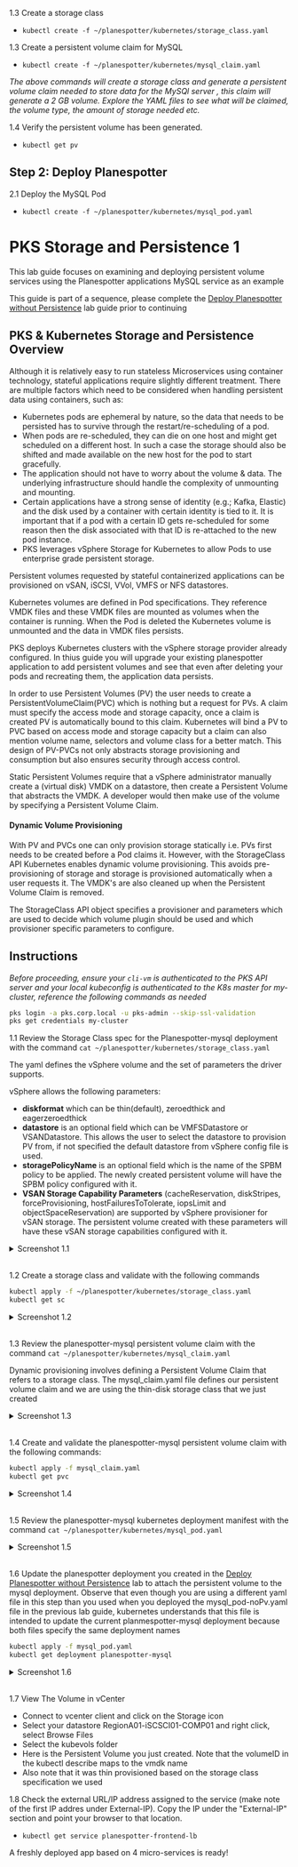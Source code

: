 1.3 Create a storage class

- `kubectl create -f ~/planespotter/kubernetes/storage_class.yaml`

1.3 Create a persistent volume claim for MySQL 

- `kubectl create -f ~/planespotter/kubernetes/mysql_claim.yaml`

_The above commands will create a storage class and generate a persistent volume claim needed to store data for the MySQl server , this claim will generate a 2 GB volume. Explore the YAML files to see what will be claimed, the volume type, the amount of storage needed etc._

1.4 Verify the persistent volume has been generated.
 
- `kubectl get pv`

## Step 2: Deploy Planespotter

2.1  Deploy the MySQL Pod

- `kubectl create -f ~/planespotter/kubernetes/mysql_pod.yaml`


# PKS Storage and Persistence 1

This lab guide focuses on examining and deploying persistent volume services using the Planespotter applications MySQL service as an example

This guide is part of a sequence, please complete the [Deploy Planespotter without Persistence]() lab guide prior to continuing

## PKS & Kubernetes Storage and Persistence Overview

Although it is relatively easy to run stateless Microservices using container technology, stateful applications require slightly different treatment. There are multiple factors which need to be considered when handling persistent data using containers, such as:

- Kubernetes pods are ephemeral by nature, so the data that needs to be persisted
    has to survive through the restart/re-scheduling of a pod.
- When pods are re-scheduled, they can die on one host and might get scheduled
    on a different host. In such a case the storage should also be shifted and made
    available on the new host for the pod to start gracefully.
- The application should not have to worry about the volume & data. The
    underlying infrastructure should handle the complexity of unmounting and
    mounting.
- Certain applications have a strong sense of identity (e.g.; Kafka, Elastic) and the
    disk used by a container with certain identity is tied to it. It is important that if a
    pod with a certain ID gets re-scheduled for some reason then the disk associated
    with that ID is re-attached to the new pod instance.
- PKS leverages vSphere Storage for Kubernetes to allow Pods to use enterprise
    grade persistent storage.

Persistent volumes requested by stateful containerized applications can be provisioned
on vSAN, iSCSI, VVol, VMFS or NFS datastores.

Kubernetes volumes are defined in Pod specifications. They reference VMDK files and
these VMDK files are mounted as volumes when the container is running. When the Pod
is deleted the Kubernetes volume is unmounted and the data in VMDK files persists.

PKS deploys Kubernetes clusters with the vSphere storage provider already configured.  In thius guide you will upgrade your existing planespotter application to add persistent volumes and see that even after deleting your pods and recreating them, the application data persists. 

In order to use Persistent Volumes (PV) the user needs to create a
PersistentVolumeClaim(PVC) which is nothing but a request for PVs. A claim must
specify the access mode and storage capacity, once a claim is created PV is
automatically bound to this claim. Kubernetes will bind a PV to PVC based on access
mode and storage capacity but a claim can also mention volume name, selectors and
volume class for a better match. This design of PV-PVCs not only abstracts storage
provisioning and consumption but also ensures security through access control.

Static Persistent Volumes require that a vSphere administrator manually create a
(virtual disk) VMDK on a datastore, then create a Persistent Volume that abstracts the VMDK. A developer would then make use of the volume by specifying a Persistent
Volume Claim.

#### Dynamic Volume Provisioning

With PV and PVCs one can only provision storage statically i.e. PVs first needs to be created before a Pod claims it. However, with the StorageClass API Kubernetes enables dynamic volume provisioning. This avoids pre-provisioning of storage and storage is provisioned automatically when a user requests it. The VMDK's are also cleaned up when the Persistent Volume Claim is removed.

The StorageClass API object specifies a provisioner and parameters which are used to
decide which volume plugin should be used and which provisioner specific parameters
to configure.

## Instructions

_Before proceeding, ensure your `cli-vm` is authenticated to the PKS API server and your local kubeconfig is authenticated to the K8s master for my-cluster, reference the following commands as needed_

```bash
pks login -a pks.corp.local -u pks-admin --skip-ssl-validation
pks get credentials my-cluster
```

1.1 Review the Storage Class spec for the Planespotter-mysql deployment with the command `cat ~/planespotter/kubernetes/storage_class.yaml`

The yaml defines the vSphere volume and the set of parameters the driver supports.

vSphere allows the following parameters:

- **diskformat** which can be thin(default), zeroedthick and eagerzeroedthick
- **datastore** is an optional field which can be VMFSDatastore or VSANDatastore.
    This allows the user to select the datastore to provision PV from, if not specified the default datastore from vSphere config file is used.
- **storagePolicyName** is an optional field which is the name of the SPBM policy to
    be applied. The newly created persistent volume will have the SPBM policy
    configured with it.
- **VSAN Storage Capability Parameters** (cacheReservation, diskStripes,
    forceProvisioning, hostFailuresToTolerate, iopsLimit and objectSpaceReservation)
    are supported by vSphere provisioner for vSAN storage. The persistent volume
    created with these parameters will have these vSAN storage capabilities
    configured with it.

<details><summary>Screenshot 1.1</summary>
<img src="images/2019-01-09-23-47-00.png">
</details>
<br>

1.2 Create a storage class and validate with the following commands 

```bash
kubectl apply -f ~/planespotter/kubernetes/storage_class.yaml
kubectl get sc
```

<details><summary>Screenshot 1.2</summary>
<img src="images/2019-01-09-23-47-00.png">
</details>
<br>

1.3 Review the planespotter-mysql persistent volume claim with the command `cat ~/planespotter/kubernetes/mysql_claim.yaml`

Dynamic provisioning involves defining a Persistent Volume Claim that refers to a storage class. The mysql_claim.yaml file defines our persistent volume claim and we are using the thin-disk storage class that we just created

<details><summary>Screenshot 1.3</summary>
<img src="images/2019-01-09-23-47-00.png">
</details>
<br>

1.4 Create and validate the planespotter-mysql persistent volume claim with the following commands:

```bash
kubectl apply -f mysql_claim.yaml
kubectl get pvc
```

<details><summary>Screenshot 1.4</summary>
<img src="images/2019-01-09-23-47-00.png">
</details>
<br>

1.5 Review the planespotter-mysql kubernetes deployment manifest with the command `cat ~/planespotter/kubernetes/mysql_pod.yaml`

<details><summary>Screenshot 1.5</summary>
<img src="images/2019-01-09-23-47-00.png">
</details>
<br>

1.6 Update the planespotter deployment you created in the [Deploy Planespotter without Persistence]() lab to attach the persistent volume to the mysql deployment. Observe that even though you are using a different yaml file in this step than you used when you deployed the mysql_pod-noPv.yaml file in the previous lab guide, kubernetes understands that this file is intended to update the current planmespotter-mysql deployment because both files specify the same deployment names

```bash
kubectl apply -f mysql_pod.yaml
kubectl get deployment planespotter-mysql
```

<details><summary>Screenshot 1.6</summary>
<img src="images/2019-01-09-23-47-00.png">
</details>
<br>

1.7 View The Volume in vCenter

- Connect to vcenter client and click on the Storage icon
- Select your datastore RegionA01-iSCSCI01-COMP01 and right click, select Browse Files
- Select the kubevols folder
- Here is the Persistent Volume you just created. Note that the volumeID in the kubectl describe maps to the vmdk name
- Also note that it was thin provisioned based on the storage class specification we used

1.8 Check the external URL/IP address assigned to the service (make note of the first IP addres under External-IP). Copy the IP under the "External-IP" section and point your browser to that location.

- `kubectl get service planespotter-frontend-lb`

A freshly deployed app based on 4 micro-services is ready!
